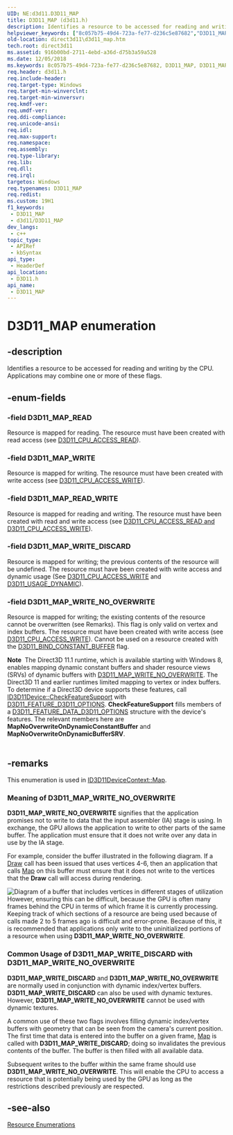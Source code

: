 ```yaml
---
UID: NE:d3d11.D3D11_MAP
title: D3D11_MAP (d3d11.h)
description: Identifies a resource to be accessed for reading and writing by the CPU. Applications may combine one or more of these flags.
helpviewer_keywords: ["8c057b75-49d4-723a-fe77-d236c5e87682","D3D11_MAP","D3D11_MAP enumeration [Direct3D 11]","D3D11_MAP_READ","D3D11_MAP_READ_WRITE","D3D11_MAP_WRITE","D3D11_MAP_WRITE_DISCARD","D3D11_MAP_WRITE_NO_OVERWRITE","d3d11/D3D11_MAP","d3d11/D3D11_MAP_READ","d3d11/D3D11_MAP_READ_WRITE","d3d11/D3D11_MAP_WRITE","d3d11/D3D11_MAP_WRITE_DISCARD","d3d11/D3D11_MAP_WRITE_NO_OVERWRITE","direct3d11.d3d11_map"]
old-location: direct3d11\d3d11_map.htm
tech.root: direct3d11
ms.assetid: 916b00bd-2711-4ebd-a36d-d75b3a59a528
ms.date: 12/05/2018
ms.keywords: 8c057b75-49d4-723a-fe77-d236c5e87682, D3D11_MAP, D3D11_MAP enumeration [Direct3D 11], D3D11_MAP_READ, D3D11_MAP_READ_WRITE, D3D11_MAP_WRITE, D3D11_MAP_WRITE_DISCARD, D3D11_MAP_WRITE_NO_OVERWRITE, d3d11/D3D11_MAP, d3d11/D3D11_MAP_READ, d3d11/D3D11_MAP_READ_WRITE, d3d11/D3D11_MAP_WRITE, d3d11/D3D11_MAP_WRITE_DISCARD, d3d11/D3D11_MAP_WRITE_NO_OVERWRITE, direct3d11.d3d11_map
req.header: d3d11.h
req.include-header: 
req.target-type: Windows
req.target-min-winverclnt: 
req.target-min-winversvr: 
req.kmdf-ver: 
req.umdf-ver: 
req.ddi-compliance: 
req.unicode-ansi: 
req.idl: 
req.max-support: 
req.namespace: 
req.assembly: 
req.type-library: 
req.lib: 
req.dll: 
req.irql: 
targetos: Windows
req.typenames: D3D11_MAP
req.redist: 
ms.custom: 19H1
f1_keywords:
 - D3D11_MAP
 - d3d11/D3D11_MAP
dev_langs:
 - c++
topic_type:
 - APIRef
 - kbSyntax
api_type:
 - HeaderDef
api_location:
 - D3D11.h
api_name:
 - D3D11_MAP
---
```


# D3D11_MAP enumeration


## -description

Identifies a resource to be accessed for reading and writing by the CPU. Applications may combine one or more of these flags.

## -enum-fields

### -field D3D11_MAP_READ

Resource is mapped for reading. The resource must have been created with read access 
      (see <a href="/windows/win32/api/d3d11/ne-d3d11-d3d11_cpu_access_flag">D3D11_CPU_ACCESS_READ</a>).

### -field D3D11_MAP_WRITE

Resource is mapped for writing. The resource must have been created with write 
      access (see <a href="/windows/win32/api/d3d11/ne-d3d11-d3d11_cpu_access_flag">D3D11_CPU_ACCESS_WRITE</a>).

### -field D3D11_MAP_READ_WRITE

Resource is mapped for reading and writing. The resource must have been created with read and write 
      access (see <a href="/windows/win32/api/d3d11/ne-d3d11-d3d11_cpu_access_flag">D3D11_CPU_ACCESS_READ and D3D11_CPU_ACCESS_WRITE</a>).

### -field D3D11_MAP_WRITE_DISCARD

Resource is mapped for writing; the previous contents of the resource will be undefined. The resource must have been created with write access 
      and dynamic usage (See <a href="/windows/win32/api/d3d11/ne-d3d11-d3d11_cpu_access_flag">D3D11_CPU_ACCESS_WRITE</a> and <a href="/windows/win32/api/d3d11/ne-d3d11-d3d11_usage">D3D11_USAGE_DYNAMIC</a>).

### -field D3D11_MAP_WRITE_NO_OVERWRITE

Resource is mapped for writing; the existing contents of the resource cannot be overwritten (see Remarks). This flag is only valid on vertex and 
      index buffers. The resource must have been created with write access (see <a href="/windows/win32/api/d3d11/ne-d3d11-d3d11_cpu_access_flag">D3D11_CPU_ACCESS_WRITE</a>). 
      Cannot be used on a resource created with the <a href="/windows/win32/api/d3d11/ne-d3d11-d3d11_bind_flag">D3D11_BIND_CONSTANT_BUFFER</a> flag.

<div class="alert"><b>Note</b>  The Direct3D 11.1 runtime, which is available starting with Windows 8, enables  mapping dynamic constant buffers and shader resource views (SRVs) of dynamic buffers with <a href="/windows/win32/api/d3d11/ne-d3d11-d3d11_map">D3D11_MAP_WRITE_NO_OVERWRITE</a>.  The Direct3D 11 and earlier runtimes limited mapping to vertex or index buffers. To determine if a Direct3D device supports these features, call <a href="/windows/win32/api/d3d11/nf-d3d11-id3d11device-checkfeaturesupport">ID3D11Device::CheckFeatureSupport</a> with <a href="/windows/win32/api/d3d11/ne-d3d11-d3d11_feature">D3D11_FEATURE_D3D11_OPTIONS</a>. <b>CheckFeatureSupport</b> fills members of a <a href="/windows/win32/api/d3d11/ns-d3d11-d3d11_feature_data_d3d11_options">D3D11_FEATURE_DATA_D3D11_OPTIONS</a> structure with the device's features. The relevant members here are <b>MapNoOverwriteOnDynamicConstantBuffer</b> and <b>MapNoOverwriteOnDynamicBufferSRV</b>.</div>
<div> </div>

## -remarks

This enumeration is used in <a href="/windows/win32/api/d3d11/nf-d3d11-id3d11devicecontext-map">ID3D11DeviceContext::Map</a>.

<h3><a id="NO_OVERWRITE_DETAILS"></a><a id="no_overwrite_details"></a>Meaning of D3D11_MAP_WRITE_NO_OVERWRITE</h3>
<b>D3D11_MAP_WRITE_NO_OVERWRITE</b> signifies that the application promises not to write to data that the input assembler (IA) stage is using. In exchange, the GPU allows the application to write to other parts of the same buffer.  The application must ensure that it does not write over any data in use by the IA stage.

For example, consider the buffer illustrated in the following diagram. If a <a href="/windows/win32/api/d3d11/nf-d3d11-id3d11devicecontext-draw">Draw</a> call has been issued that uses vertices 4-6, then an application that calls <a href="/windows/win32/api/d3d11/nf-d3d11-id3d11devicecontext-map">Map</a> on this buffer must ensure that it does not write to the vertices that the <b>Draw</b> call will access during rendering.

<img alt="Diagram of a buffer that includes vertices in different stages of utilization" src="./images/D3D10_map_nooverwrite.png"/>
However, ensuring this can be difficult, because the GPU is often many frames behind the CPU in terms of which frame it is currently processing. Keeping track of which sections of a resource are being used because of calls made 2 to 5 frames ago is difficult and error-prone. Because of this, it is recommended that applications only write to the uninitialized portions of a resource when using <b>D3D11_MAP_WRITE_NO_OVERWRITE</b>.

<h3><a id="DISCARD_NO_OVERWRITE_USES"></a><a id="discard_no_overwrite_uses"></a>Common Usage of D3D11_MAP_WRITE_DISCARD with D3D11_MAP_WRITE_NO_OVERWRITE</h3>
<b>D3D11_MAP_WRITE_DISCARD</b> and <b>D3D11_MAP_WRITE_NO_OVERWRITE</b> are normally used in conjunction with dynamic index/vertex buffers. <b>D3D11_MAP_WRITE_DISCARD</b> can also be used with dynamic textures. However, <b>D3D11_MAP_WRITE_NO_OVERWRITE</b> cannot be used with dynamic textures.

A common use of these two flags involves filling dynamic index/vertex buffers with geometry that can be seen from the camera's current position. The first time that data is entered into the buffer on a given frame, <a href="/windows/win32/api/d3d11/nf-d3d11-id3d11devicecontext-map">Map</a> is called with <b>D3D11_MAP_WRITE_DISCARD</b>; doing so invalidates the previous contents of the buffer. The buffer is then filled with all available data.

Subsequent writes to the buffer within the same frame should use <b>D3D11_MAP_WRITE_NO_OVERWRITE</b>. This will enable the CPU to access a resource that is potentially being used by the GPU as long as the restrictions described previously are respected.

## -see-also

<a href="/windows/win32/direct3d11/d3d11-graphics-reference-resource-enums">Resource Enumerations</a>